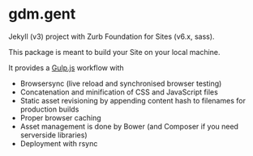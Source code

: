 gdm.gent
========

Jekyll (v3) project with Zurb Foundation for Sites (v6.x, sass).

This package is meant to build your Site on your local machine.

It provides a [Gulp.js](http://gulpjs.com/) workflow with

- Browsersync (live reload and synchronised browser testing)
- Concatenation and minification of CSS and JavaScript files
- Static asset revisioning by appending content hash to filenames for production builds
- Proper browser caching
- Asset management is done by Bower (and Composer if you need serverside libraries)  
- Deployment with rsync